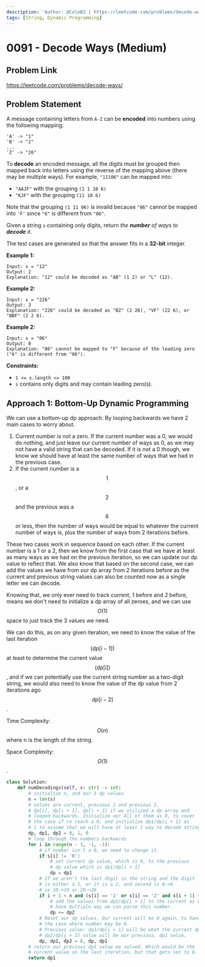 ```yaml
---
description: 'Author: @ColeB2 | https://leetcode.com/problems/decode-ways/'
tags: [String, Dynamic Programming]
---
```


# 0091 - Decode Ways (Medium)

## Problem Link

https://leetcode.com/problems/decode-ways/

## Problem Statement

A message containing letters from `A-Z` can be **encoded** into numbers using the following mapping:

```
'A' -> "1"
'B' -> "2"
...
'Z' -> "26"
```

To **decode** an encoded message, all the digits must be grouped then mapped back into letters using the reverse of the mapping above (there may be multiple ways). For example, `"11106"` can be mapped into:

- `"AAJF"` with the grouping `(1 1 10 6)`
- `"KJF"` with the grouping `(11 10 6)`

Note that the grouping `(1 11 06)` is invalid because `"06"` cannot be mapped into `'F'` since `"6"` is different from `"06"`.

Given a string `s` containing only digits, return _the **number** of ways to **decode** it_.

The test cases are generated so that the answer fits in a **32-bit** integer.

 **Example 1:**

```
Input: s = "12"
Output: 2
Explanation: "12" could be decoded as "AB" (1 2) or "L" (12).
```

**Example 2:**

```
Input: s = "226"
Output: 3
Explanation: "226" could be decoded as "BZ" (2 26), "VF" (22 6), or "BBF" (2 2 6).
```

**Example 2:**

```
Input: s = "06"
Output: 0
Explanation: "06" cannot be mapped to "F" because of the leading zero ("6" is different from "06").
```

**Constraints:**

- `1 <= s.length <= 100`
- `s` contains only digits and may contain leading zero(s).

## Approach 1: Bottom-Up Dynamic Programming

We can use a bottom-up dp approach. By looping backwards we have 2 main cases to worry about. 
1. Current number is not a zero. If the current number was a 0, we would do nothing, and just leave our current number of ways as 0, as we may not have a valid string that can be decoded. If it is not a 0 though, we know we should have at least the same number of ways that we had in the previous case.
2. If the current number is a $$1$$, or a $$2$$ and the previous was a $$6$$ or less,  then the number of ways would be equal to whatever the current number of ways is, plus the number of ways from 2 iterations before.

These two cases work in sequence based on each other. If the current number is a 1 or a 2, then we know from the first case that we have at least as many ways as we had on the previous iteration, so we can update our dp value to reflect that. We also know that based on the second case, we can add the values we have from our dp array from 2 iterations before as the current and previous string values can also be counted now as a single letter we can decode.

Knowing that, we only ever need to track current, 1 before and 2 before, means we don't need to initialize a dp array of all zeroes, and we can use $$O(1)$$ space to just track the 3 values we need.

We can do this, as on any given iteration, we need to know the value of the last iteration $$(dp[i - 1])$$ at least to determine the current value $$(dp[i])$$, and if we can potentially use the current string number as a two-digit string, we would also need to know the value of the dp value from 2 iterations ago $$dp[i - 2]$$.

Time Complexity: $$O(n)$$ where n is the length of the string.

Space Complexity: $$O(1)$$.

<Tabs>
<TabItem value="python" label="Python">
<SolutionAuthor name="@ColeB2"/>

```py
class Solution:
    def numDecodings(self, s: str) -> int:
        # initialize n, and our 3 dp values
        n = len(s)
        # values are current, previous 1 and previous 2.
        # dp[i], dp[i + 1], dp[i + 2] if we utilized a dp array and
        # looped backwards. Initialize our All of them as 0, to cover
        # the case if re reach a 0, and initialize dp1/dp[i + 1] as
        # 1 to assume that we will have at least 1 way to decode string.
        dp, dp1, dp2 = 0, 1, 0
        # loop through the numbers backwards
        for i in range(n - 1, -1, -1):
            # if number isn't a 0, we need to change it.
            if s[i] != '0':
                # set current dp value, which is 0, to the previous
                # dp value which is dp1/dp[i + 1]
                dp = dp1
            # If we aren't the last digit in the string and the digit
            # is either a 1, or it is a 2, and second is 0->6
            # ie 10->19 or 20->26
            if i + 1 < n and (s[i] == '1' or s[i] == '2' and s[i + 1] <= '6'):
                # add the values from dp2/dp[i + 2] to the current as we
                # have multiple way we can parse this number.
                dp += dp2
            # Reset our dp values. Our current will be 0 again, to handle
            # the case where number may be 0.
            # Previous value: dp1/dp[i + 1] will be what the current dp is.
            # dp2/dp[i + 2] value will be our previous, dp1 value.
            dp, dp1, dp2 = 0, dp, dp1
        # return our previous dp1 value we solved. Which would be the
        # current value on the last iteration, but that gets set to 0.
        return dp1
```

</TabItem>
</Tabs>

